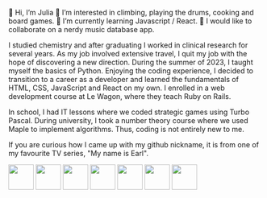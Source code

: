 👋 Hi, I’m Julia
👀 I’m interested in climbing, playing the drums, cooking and board games.
🌱 I’m currently learning Javascript / React.
💞️ I would like to collaborate on a nerdy music database app.

I studied chemistry and after graduating I worked in clinical research for several years. As my job involved extensive travel, I quit my job with the hope of discovering a new direction. During the summer of 2023, I taught myself the basics of Python. Enjoying the coding experience, I decided to transition to a career as a developer and learned the fundamentals of HTML, CSS, JavaScript and React on my own. I enrolled in a web development course at Le Wagon, where they teach Ruby on Rails.

In school, I had IT lessons where we coded strategic games using Turbo Pascal. During university, I took a number theory course where we used Maple to implement algorithms. Thus, coding is not entirely new to me.

If you are curious how I came up with my github nickname, it is from one of my favourite TV series, "My name is Earl".

<div class="d-flex">
  <img src="https://cdn.jsdelivr.net/gh/devicons/devicon/icons/html5/html5-original-wordmark.svg" width=50px />
  <img src="https://cdn.jsdelivr.net/gh/devicons/devicon/icons/css3/css3-original-wordmark.svg" width=50px />
  <img src="https://cdn.jsdelivr.net/gh/devicons/devicon/icons/sass/sass-original.svg" width=50px width=50px />
  <img src="https://cdn.jsdelivr.net/gh/devicons/devicon/icons/javascript/javascript-plain.svg" width=50px />
  <img src="https://cdn.jsdelivr.net/gh/devicons/devicon/icons/react/react-original-wordmark.svg" width=50px />
  <img src="https://cdn.jsdelivr.net/gh/devicons/devicon/icons/ruby/ruby-plain-wordmark.svg" width=50px />
  <img src="https://cdn.jsdelivr.net/gh/devicons/devicon/icons/rails/rails-plain-wordmark.svg" width=50px />
</div>
